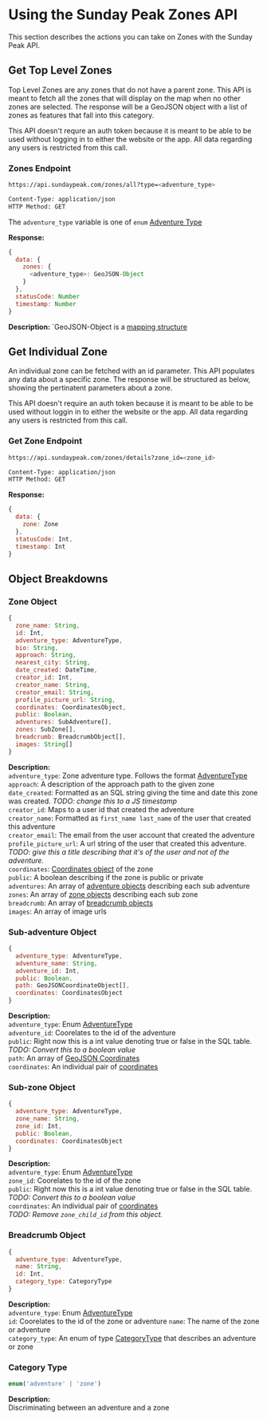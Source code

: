 # Using the Sunday Peak Zones API

This section describes the actions you can take on Zones with the Sunday Peak API.

## Get Top Level Zones

Top Level Zones are any zones that do not have a parent zone. This API is meant to fetch all the zones that will display on the map when no other zones are selected. The response will be a GeoJSON object with a list of zones as features that fall into this category.

This API doesn't requre an auth token because it is meant to be able to be used without logging in to either the website or the app. All data regarding any users is restricted from this call.

### Zones Endpoint
```bash
https://api.sundaypeak.com/zones/all?type=<adventure_type>

Content-Type: application/json
HTTP Method: GET
```

The `adventure_type` variable is one of `enum` [Adventure Type](https://github.com/amaclean2/Rivers/blob/main/APIDocs/Adventures.md#adventuretype)

**Response:**
```javascript
{
  data: {
    zones: {
      <adventure_type>: GeoJSON-Object
    }
  },
  statusCode: Number
  timestamp: Number
}
```

**Description:**
`GeoJSON-Object is a [mapping structure](https://github.com/amaclean2/Rivers/blob/main/APIDocs/Adventures.md#geojson-object)

## Get Individual Zone

An individual zone can be fetched with an id parameter. This API populates any data about a specific zone. The response will be structured as below, showing the pertinatent parameters about a zone.

This API doesn't require an auth token because it is meant to be able to be used without loggin in to either the website or the app. All data regarding any users is restricted from this call.

### Get Zone Endpoint
```bash
https://api.sundaypeak.com/zones/details?zone_id=<zone_id>

Content-Type: application/json
HTTP Method: GET
```

**Response:**  
```javascript
{
  data: {
    zone: Zone
  },
  statusCode: Int,
  timestamp: Int
}
```

## Object Breakdowns

### Zone Object
```javascript
{
  zone_name: String,
  id: Int,
  adventure_type: AdventureType,
  bio: String,
  approach: String,
  nearest_city: String,
  date_created: DateTime,
  creator_id: Int,
  creator_name: String,
  creator_email: String,
  profile_picture_url: String,
  coordinates: CoordinatesObject,
  public: Boolean,
  adventures: SubAdventure[],
  zones: SubZone[],
  breadcrumb: BreadcrumbObject[],
  images: String[]
}
```

**Description:**  
`adventure_type`: Zone adventure type. Follows the format [AdventureType](https://github.com/amaclean2/Rivers/blob/main/APIDocs/Adventures.md#adventuretype)
`approach`: A description of the approach path to the given zone  
`date_created`: Formatted as an SQL string giving the time and date this zone was created. *TODO: change this to a JS timestamp*  
`creator_id`: Maps to a user id that created the adventure  
`creator_name`: Formatted as `first_name last_name` of the user that created this adventure  
`creator_email`: The email from the user account that created the adventure  
`profile_picture_url`: A url string of the user that created this adventure. *TODO: give this a title describing that it's of the user and not of the adventure.*  
`coordinates`: [Coordinates object](https://github.com/amaclean2/Rivers/blob/main/APIDocs/Adventures.md#coordinates-object) of the zone  
`public`: A boolean describing if the zone is public or private  
`adventures`: An array of [adventure objects](#sub-adventure-object) describing each sub adventure  
`zones`: An array of [zone objects](#sub-zone-object) describing each sub zone  
`breadcrumb`: An array of [breadcrumb objects](#breadcrumb-object)  
`images`: An array of image urls  

### Sub-adventure Object
```javascript
{
  adventure_type: AdventureType,
  adventure_name: String,
  adventure_id: Int,
  public: Boolean,
  path: GeoJSONCoordinateObject[],
  coordinates: CoordinatesObject
}
```

**Description:**  
`adventure_type`: Enum [AdventureType](https://github.com/amaclean2/Rivers/blob/main/APIDocs/Adventures.md#adventuretype)  
`adventure_id`: Coorelates to the id of the adventure  
`public`: Right now this is a int value denoting true or false in the SQL table. *TODO: Convert this to a boolean value*  
`path`: An array of [GeoJSON Coordinates](https://github.com/amaclean2/Rivers/blob/main/APIDocs/Adventures.md#geojson-coordinates-object)  
`coordinates`: An individual pair of [coordinates](https://github.com/amaclean2/Rivers/blob/main/APIDocs/Adventures.md#coordinates-object)  

### Sub-zone Object
```javascript
{
  adventure_type: AdventureType,
  zone_name: String,
  zone_id: Int,
  public: Boolean,
  coordinates: CoordinatesObject
}
```

**Description:**  
`adventure_type`: Enum [AdventureType](https://github.com/amaclean2/Rivers/blob/main/APIDocs/Adventures.md#adventuretype)  
`zone_id`: Coorelates to the id of the zone  
`public`: Right now this is a int value denoting true or false in the SQL table. *TODO: Convert this to a boolean value*  
`coordinates`: An individual pair of [coordinates](https://github.com/amaclean2/Rivers/blob/main/APIDocs/Adventures.md#coordinates-object)  
*TODO: Remove `zone_child_id` from this object.*  

### Breadcrumb Object
```javascript
{
  adventure_type: AdventureType,
  name: String,
  id: Int,
  category_type: CategoryType
}
```

**Description:**  
`adventure_type`: Enum [AdventureType](https://github.com/amaclean2/Rivers/blob/main/APIDocs/Adventures.md#adventuretype)  
`id`: Coorelates to the id of the zone or adventure 
`name`: The name of the zone or adventure  
`category_type`: An enum of type [CategoryType](#category-type) that describes an adventure or zone

### Category Type
```javascript
enum('adventure' | 'zone')
```

**Description:**  
Discriminating between an adventure and a zone
